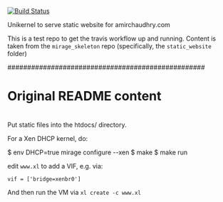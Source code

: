 [![Build Status](https://travis-ci.org/amirmc/unikernel-www.png?branch=master)](https://travis-ci.org/amirmc/unikernel-www)

Unikernel to serve static website for amirchaudhry.com

This is a test repo to get the travis workflow up and running.
Content is taken from the `mirage_skeleton` repo
(specifically, the `static_website` folder)


##################################################
# 
# Original README content
#

Put static files into the htdocs/ directory.

For a Xen DHCP kernel, do:

$ env DHCP=true mirage configure --xen
$ make
$ make run

edit `www.xl` to add a VIF, e.g. via:

```
vif = ['bridge=xenbr0']
```

And then run the VM via `xl create -c www.xl`

